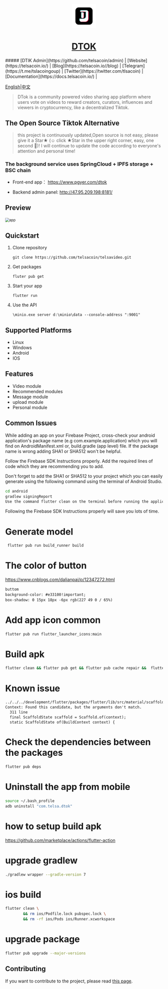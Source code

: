 

<div align="center">
    <img src=".\assets\dtok_1.png" style="width:15%;"/>
    <br/>
    <h1><a href="https://telsacoin.io/" target="_blank" stype="color: var(--color-accent-fg);text-decoration: none;">DTOK</a></h1>
</div>
##### [DTIK Admin](https://github.com/telsacoin/admin) | [Website](https://telsacoin.io/) | [Blog](https://telsacoin.io//blog) | [Telegram](https://t.me/tslacoingoup) | [Twitter](https://twitter.com/tlsacoin) | [Documentation](https://docs.telsacoin.io/) | 



[English](readme.md)|[中文](readme_cn.md)

> DTok is a community powered video sharing app platform where users vote on videos to reward creators, curators, influences and viewers in cryptocurrency, like a decentralized Tiktok.



## The Open Source Tiktok Alternative

> this project is continuously updated,Open source is not easy, please give it a Star★ (☺️ click ★Star in the upper right corner, easy, one second 🤣)! I will continue to update the code according to everyone's attention and personal time!



### The background service uses SpringCloud + IPFS storage + BSC chain

- Front-end app： https://www.pgyer.com/dtok

- Backend admin panel: http://47.95.209.198:8181/

## Preview

<img src="assets/app.gif" alt="app" style="zoom: 80%;" />

## Quickstart
1. Clone repository
   ```
   git clone https://github.com/telsacoin/telsavideo.git
   ```
2. Get packages
   ```
   fluter pub get
   ```
3. Start your app
   ```
   flutter run 
   ```
4. Use the API
   ```
   \minio.exe server d:\minio\data --console-address ":9001"
   ```

## Supported Platforms
- Linux
- Windows
- Android
- IOS

## Features
- Video module
- Recommended modules
- Message module
- upload module
- Personal module



## Common Issues
While adding an app on your Firebase Project, cross-check your android application's package name (e.g com.example.application) which you will find on AndroidManifest.xml or, build.gradle (app level) file. If the package name is wrong adding SHA1 or SHA512 won't be helpful.

Follow the Firebase SDK Instructions properly. Add the required lines of code which they are recommending you to add.

Don't forget to add the SHA1 or SHA512 to your project which you can easily generate using the following command using the terminal of Android Studio.
```bash
cd android 
gradlew signingReport
Use the command flutter clean on the terminal before running the application.
```

Following the Firebase SDK Instructions properly will save you lots of time.

# Generate model
```bash
 flutter pub run build_runner build
```

# The color of button
https://www.cnblogs.com/dalianpai/p/12347272.html
```html
buttom
background-color: #e33100!important;
box-shadow: 0 15px 18px -6px rgb(227 49 0 / 65%)
```


# Add app icon  common
```bash
flutter pub run flutter_launcher_icons:main
```

# Build apk
```bash
flutter clean && flutter pub get && flutter pub cache repair &&  flutter build apk --target-platform android-arm,android-arm64,android-x64 --split-per-abi --no-shrink
```


# Known issue
```
../../../development/flutter/packages/flutter/lib/src/material/scaffold.dart:1963:24: Context: Found this candidate, but the arguments don't match.
  311 line
  final ScaffoldState scaffold = Scaffold.of(context);
  static ScaffoldState of(BuildContext context) {
```

# Check the dependencies between the packages
```bash
flutter pub deps
```

# Uninstall the app from mobile
```bash
source ~/.bash_profile
adb uninstall "com.telsa.dtok"
```

# how to setup build apk
https://github.com/marketplace/actions/flutter-action

# upgrade gradlew
```bash
./gradlew wrapper --gradle-version 7
```

# ios build
```bash
flutter clean \
        && rm ios/Podfile.lock pubspec.lock \
        && rm -rf ios/Pods ios/Runner.xcworkspace
```

# upgrade package
```bash
flutter pub upgrade --major-versions
```



## Contributing

If you want to contribute to the project, please read [this page](https://github.com/TelsaCoin/TelsaVideo/wiki/contribute).

